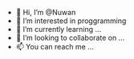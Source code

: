 - 👋 Hi, I’m @Nuwan
- 👀 I’m interested in proggramming
- 🌱 I’m currently learning ...
- 💞️ I’m looking to collaborate on ...
- 📫 You can reach me ...

